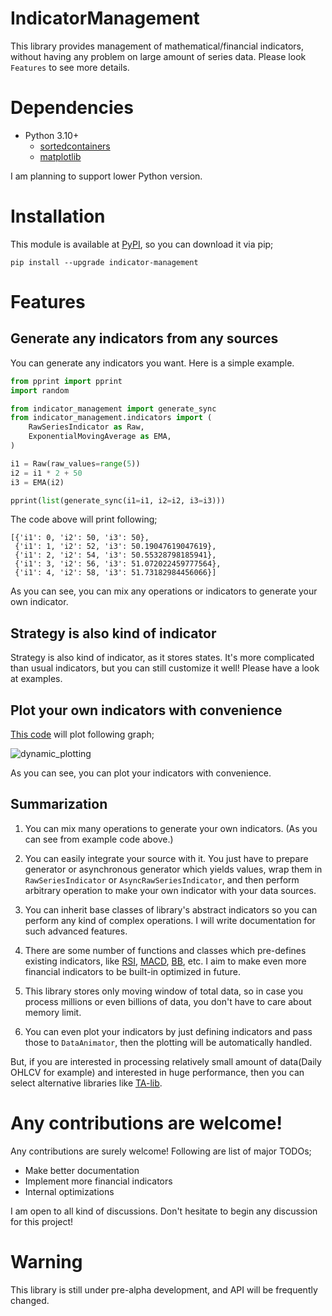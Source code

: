 # IndicatorManagement

This library provides management of mathematical/financial indicators, without having any problem on large amount of series data. Please look `Features` to see more details.

# Dependencies

- Python 3.10+
    - [sortedcontainers](https://github.com/grantjenks/python-sortedcontainers)
    - [matplotlib](https://github.com/matplotlib/matplotlib)

I am planning to support lower Python version.

# Installation

This module is available at [PyPI](https://pypi.org/project/indicator-management/), so you can download it via pip;

```
pip install --upgrade indicator-management
```

# Features

## Generate any indicators from any sources

You can generate any indicators you want. Here is a simple example.

```python
from pprint import pprint
import random

from indicator_management import generate_sync
from indicator_management.indicators import (
    RawSeriesIndicator as Raw,
    ExponentialMovingAverage as EMA,
)

i1 = Raw(raw_values=range(5))
i2 = i1 * 2 + 50
i3 = EMA(i2)

pprint(list(generate_sync(i1=i1, i2=i2, i3=i3)))
```

The code above will print following;

```
[{'i1': 0, 'i2': 50, 'i3': 50},
 {'i1': 1, 'i2': 52, 'i3': 50.19047619047619},
 {'i1': 2, 'i2': 54, 'i3': 50.55328798185941},
 {'i1': 3, 'i2': 56, 'i3': 51.072022459777564},
 {'i1': 4, 'i2': 58, 'i3': 51.73182984456066}]
```

As you can see, you can mix any operations or indicators to generate your own indicator.

## Strategy is also kind of indicator

Strategy is also kind of indicator, as it stores states.
It's more complicated than usual indicators, but you can still customize it well!
Please have a look at examples.

## Plot your own indicators with convenience

[This code](https://github.com/McDic/IndicatorManagement/blob/master/examples/dynamic_plotting/app.py) will plot following graph;

![dynamic_plotting](https://i.imgur.com/j2wuuDb.gif)

As you can see, you can plot your indicators with convenience.

## Summarization

1. You can mix many operations to generate your own indicators. (As you can see from example code above.)

2. You can easily integrate your source with it.
You just have to prepare generator or asynchronous generator which yields values, wrap them in `RawSeriesIndicator` or `AsyncRawSeriesIndicator`, and then perform arbitrary operation to make your own indicator with your data sources.

3. You can inherit base classes of library's abstract indicators so you can perform any kind of complex operations.
I will write documentation for such advanced features.

4. There are some number of functions and classes which pre-defines existing indicators, like [RSI](https://www.investopedia.com/terms/r/rsi.asp), [MACD](https://www.investopedia.com/terms/m/macd.asp), [BB](https://www.investopedia.com/terms/b/bollingerbands.asp), etc.
I aim to make even more financial indicators to be built-in optimized in future.

5. This library stores only moving window of total data, so in case you process millions or even billions of data, you don't have to care about memory limit.

6. You can even plot your indicators by just defining indicators and pass those to `DataAnimator`, then the plotting will be automatically handled.

But, if you are interested in processing relatively small amount of data(Daily OHLCV for example) and interested in huge performance, then you can select alternative libraries like [TA-lib](https://github.com/mrjbq7/ta-lib).

# Any contributions are welcome!

Any contributions are surely welcome! Following are list of major TODOs;

- Make better documentation
- Implement more financial indicators
- Internal optimizations

I am open to all kind of discussions. Don't hesitate to begin any discussion for this project!

# Warning

This library is still under pre-alpha development, and API will be frequently changed.
